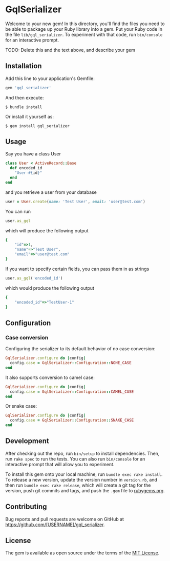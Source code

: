 # GqlSerializer

Welcome to your new gem! In this directory, you'll find the files you need to be able to package up your Ruby library into a gem. Put your Ruby code in the file `lib/gql_serializer`. To experiment with that code, run `bin/console` for an interactive prompt.

TODO: Delete this and the text above, and describe your gem

## Installation

Add this line to your application's Gemfile:

```ruby
gem 'gql_serializer'
```

And then execute:

    $ bundle install

Or install it yourself as:

    $ gem install gql_serializer

## Usage

Say you have a class User

```ruby
class User < ActiveRecord::Base
  def encoded_id
    "User-#{id}"
  end
end
```

and you retrieve a user from your database

```ruby
user = User.create(name: 'Test User', email: 'user@test.com')
```

You can run

```ruby
user.as_gql
```

which will produce the following output

```ruby
{
    "id"=>1,
    "name"=>"Test User",
    "email"=>"user@test.com"
}
```

If you want to specify certain fields, you can pass them in as strings

```ruby
user.as_gql('encoded_id')
```

which would produce the following output

```ruby
{
    "encoded_id"=>"TestUser-1"
}
```

## Configuration

### Case conversion

Configuring the serializer to its default behavior of no case conversion:

```ruby
GqlSerializer.configure do |config|
  config.case = GqlSerializer::Configuration::NONE_CASE
end
```

It also supports conversion to camel case:

```ruby
GqlSerializer.configure do |config|
  config.case = GqlSerializer::Configuration::CAMEL_CASE
end
```

Or snake case:
```ruby
GqlSerializer.configure do |config|
  config.case = GqlSerializer::Configuration::SNAKE_CASE
end
```

## Development

After checking out the repo, run `bin/setup` to install dependencies. Then, run `rake spec` to run the tests. You can also run `bin/console` for an interactive prompt that will allow you to experiment.

To install this gem onto your local machine, run `bundle exec rake install`. To release a new version, update the version number in `version.rb`, and then run `bundle exec rake release`, which will create a git tag for the version, push git commits and tags, and push the `.gem` file to [rubygems.org](https://rubygems.org).

## Contributing

Bug reports and pull requests are welcome on GitHub at https://github.com/[USERNAME]/gql_serializer.


## License

The gem is available as open source under the terms of the [MIT License](https://opensource.org/licenses/MIT).
